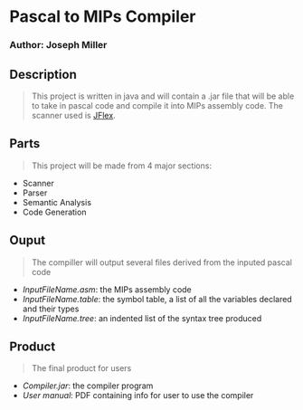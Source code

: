 # Pascal to MIPs Compiler
### Author: Joseph Miller
## Description
> This project is written in java and will contain a .jar file that will be able to take in pascal code and compile it into MIPs assembly code. The scanner used is [JFlex](http://jflex.de/).

## Parts
> This project will be made from 4 major sections:
- Scanner
- Parser
- Semantic Analysis
- Code Generation

## Ouput
> The compiller will output several files derived from the inputed pascal code
- *InputFileName.asm*: the MIPs assembly code
- *InputFileName.table*: the symbol table, a list of all the variables declared and their types
- *InputFileName.tree*: an indented list of the syntax tree produced

## Product
> The final product for users
- *Compiler.jar*: the compiler program
- *User manual*: PDF containing info for user to use the compiler